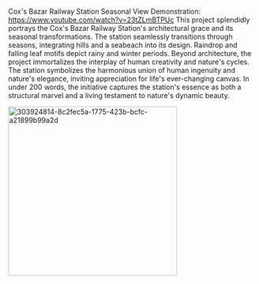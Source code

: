 Cox's Bazar Railway Station Seasonal View
Demonstration: https://www.youtube.com/watch?v=23tZLmBTPUc
This project splendidly portrays the Cox's Bazar Railway Station's architectural grace and its seasonal transformations. The station seamlessly transitions through seasons, 
integrating hills and a seabeach into its design. Raindrop and falling leaf motifs depict rainy and winter periods. Beyond architecture, the project immortalizes the interplay of 
human creativity and nature's cycles. The station symbolizes the harmonious union of human ingenuity and nature's elegance, inviting appreciation for life's ever-changing canvas. 
In under 200 words, the initiative captures the station's essence as both a structural marvel and a living testament to nature's dynamic beauty.

<img width="342" alt="303924814-8c2fec5a-1775-423b-bcfc-a21899b99a2d" src="https://github.com/user-attachments/assets/957b4fac-baf3-46c2-a45a-a0e171ebd2b5" />
